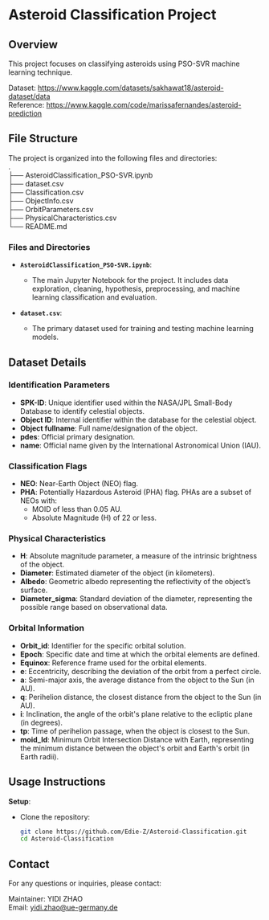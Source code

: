 # Asteroid Classification Project

## Overview

This project focuses on classifying asteroids using PSO-SVR machine learning technique.

Dataset: https://www.kaggle.com/datasets/sakhawat18/asteroid-dataset/data  
Reference: https://www.kaggle.com/code/marissafernandes/asteroid-prediction

## File Structure

The project is organized into the following files and directories:  
.  
├── AsteroidClassification_PSO-SVR.ipynb  
├── dataset.csv  
├── Classification.csv  
├── ObjectInfo.csv  
├── OrbitParameters.csv  
├── PhysicalCharacteristics.csv  
└── README.md  

### Files and Directories

- **`AsteroidClassification_PSO-SVR.ipynb`**: 
  - The main Jupyter Notebook for the project. It includes data exploration, cleaning, hypothesis, preprocessing, and machine learning classification and evaluation.

- **`dataset.csv`**: 
  - The primary dataset used for training and testing machine learning models.
 
## Dataset Details

### Identification Parameters

- **SPK-ID**: Unique identifier used within the NASA/JPL Small-Body Database to identify celestial objects.
- **Object ID**: Internal identifier within the database for the celestial object.
- **Object fullname**: Full name/designation of the object.
- **pdes**: Official primary designation.
- **name**: Official name given by the International Astronomical Union (IAU).

### Classification Flags

- **NEO**: Near-Earth Object (NEO) flag.
- **PHA**: Potentially Hazardous Asteroid (PHA) flag. PHAs are a subset of NEOs with:
  - MOID of less than 0.05 AU.
  - Absolute Magnitude (H) of 22 or less.

### Physical Characteristics

- **H**: Absolute magnitude parameter, a measure of the intrinsic brightness of the object.
- **Diameter**: Estimated diameter of the object (in kilometers).
- **Albedo**: Geometric albedo representing the reflectivity of the object’s surface.
- **Diameter_sigma**: Standard deviation of the diameter, representing the possible range based on observational data.

### Orbital Information

- **Orbit_id**: Identifier for the specific orbital solution.
- **Epoch**: Specific date and time at which the orbital elements are defined.
- **Equinox**: Reference frame used for the orbital elements.
- **e**: Eccentricity, describing the deviation of the orbit from a perfect circle.
- **a**: Semi-major axis, the average distance from the object to the Sun (in AU).
- **q**: Perihelion distance, the closest distance from the object to the Sun (in AU).
- **i**: Inclination, the angle of the orbit's plane relative to the ecliptic plane (in degrees).
- **tp**: Time of perihelion passage, when the object is closest to the Sun.
- **moid_ld**: Minimum Orbit Intersection Distance with Earth, representing the minimum distance between the object's orbit and Earth's orbit (in Earth radii).

## Usage Instructions

**Setup**:
- Clone the repository:
  ```bash
  git clone https://github.com/Edie-Z/Asteroid-Classification.git
  cd Asteroid-Classification
  ```
     
## Contact
For any questions or inquiries, please contact:

Maintainer: YIDI ZHAO  
Email: yidi.zhao@ue-germany.de
